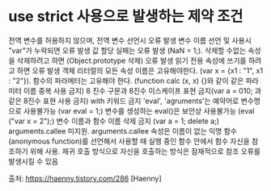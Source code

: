 
# use strict 사용으로 발생하는 제약 조건
 

전역 변수를 허용하지 않으며, 전역 변수 선언시 오류 발생
변수 이름 선언 및 사용시 "var"가 누락되면 오류 발생
값 할당 실패는 오류 발생 (NaN = 1;).
삭제할 수없는 속성을 삭제하려고 하면 (Object.prototype 삭제) 오류 발생
읽기 전용 속성에 쓰기를 하려고 하면 오류 발생
객체 리터럴의 모든 속성 이름은 고유해야한다. (var x = {x1 : "1", x1 : "2"}).
함수의 파라메터는 고유해야 한다. (function calc (x, x) {}와 같이 같은 파라미터 이름 중복 사용 금지)
8 진수 구문과 8진수 이스케이프 표현 금지(var a = 010; 과 같은 8진수 표현 사용 금지)
with 키워드 금지
'eval', 'agruments'는 예약어로 변수명으로 사용불가능 (var eval = 1;)
변수를 생성하는 eval()은 보안상 사용불가능 (eval ("var x = 2");)
변수 이름과 함수 이름 삭제 금지 (var a = 1; delete a;)
arguments.callee 미지원. arguments.callee 속성은 이름이 없는 익명 함수(anonymous function)를 선언해서 사용할 때 실행 중인 함수 안에서 함수 자신을 참조하기 위해 사용. 재귀 호출 방식으로 자신을 호출하는 방식은 잠재적으로 참조 오류를 발생시킬 수 있음


출처: https://haenny.tistory.com/286 [Haenny]